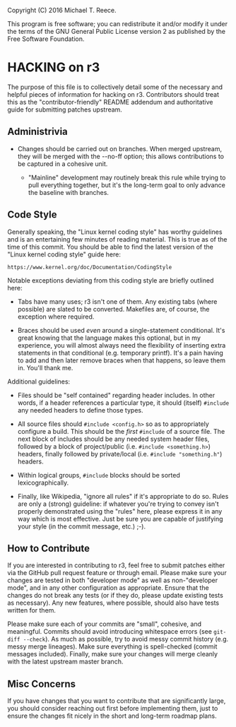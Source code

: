 Copyright (C) 2016 Michael T. Reece.

This program is free software; you can redistribute it and/or modify
it under the terms of the GNU General Public License version 2 as
published by the Free Software Foundation.

# HACKING on r3

The purpose of this file is to collectively detail some of the necessary and
helpful pieces of information for hacking on r3. Contributors should treat this
as the "contributor-friendly" README addendum and authoritative guide for
submitting patches upstream.


## Administrivia

* Changes should be carried out on branches. When merged upstream, they will be
  merged with the --no-ff option; this allows contributions to be captured in a
  cohesive unit.

  * "Mainline" development may routinely break this rule while trying to pull
    everything together, but it's the long-term goal to only advance the
    baseline with branches.


## Code Style

Generally speaking, the "Linux kernel coding style" has worthy guidelines and
is an entertaining few minutes of reading material. This is true as of the time
of this commit. You should be able to find the latest version of the "Linux
kernel coding style" guide here:

    https://www.kernel.org/doc/Documentation/CodingStyle

Notable exceptions deviating from this coding style are briefly outlined here:

* Tabs have many uses; r3 isn't one of them. Any existing tabs (where possible)
  are slated to be converted. Makefiles are, of course, the exception where
  required.

* Braces should be used _even_ around a single-statement conditional. It's
  great knowing that the language makes this optional, but in my experience,
  you will almost always need the flexibility of inserting extra statements in
  that conditional (e.g. temporary printf). It's a pain having to add and then
  later remove braces when that happens, so leave them in. You'll thank me.

Additional guidelines:

* Files should be "self contained" regarding header includes. In other words,
  if a header references a particular type, it should (itself) `#include` any
  needed headers to define those types.

* All source files should `#include <config.h>` so as to appropriately
  configure a build. This should be the _first_ `#include` of a source file.
  The next block of includes should be any needed system header files, followed
  by a block of project/public (i.e. `#include <something.h>`) headers, finally
  followed by private/local (i.e. `#include "something.h"`) headers.

* Within logical groups, `#include` blocks should be sorted lexicographically.

* Finally, like Wikipedia, "ignore all rules" if it's appropriate to do so.
  Rules are only a (strong) guideline: if whatever you're trying to convey
  isn't properly demonstrated using the "rules" here, please express it in any
  way which is most effective. Just be sure you are capable of justifying your
  style (in the commit message, etc.) ;-).

## How to Contribute

If you are interested in contributing to r3, feel free to submit patches either
via the GitHub pull request feature or through email. Please make sure your
changes are tested in both "developer mode" as well as non-"developer mode",
and in any other configuration as appropriate. Ensure that the changes do not
break any tests (or if they do, please update existing tests as necessary). Any
new features, where possible, should also have tests written for them.

Please make sure each of your commits are "small", cohesive, and meaningful.
Commits should avoid introducing whitespace errors (see `git-diff --check`).
As much as possible, try to avoid messy commit history (e.g. messy merge
lineages). Make sure everything is spell-checked (commit messages included).
Finally, make sure your changes will merge cleanly with the latest upstream
master branch.

## Misc Concerns

If you have changes that you want to contribute that are significantly large,
you should consider reaching out first before implementing them, just to ensure
the changes fit nicely in the short and long-term roadmap plans.

